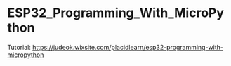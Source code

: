 # ESP32_Programming_With_MicroPython

Tutorial: https://judeok.wixsite.com/placidlearn/esp32-programming-with-micropython
